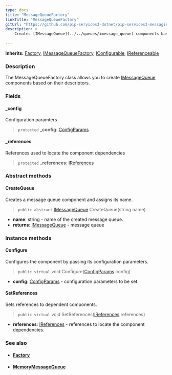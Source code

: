 ```yaml
---
type: docs
title: "MessageQueueFactory"
linkTitle: "MessageQueueFactory"
gitUrl: "https://github.com/pip-services3-dotnet/pip-services3-messaging-dotnet"
description: >
    Creates [IMessageQueue](../../queues/imessage_queue) components based on their descriptors.
   
---
```


**Inherits:** [Factory](../../../components/build/factory), [IMessageQueueFactory](../imessage_queue_factory), [IConfigurable](../../../commons/config/iconfigurable), [IReferenceable](../../../commons/refer/ireferenceable)

### Description

The MessageQueueFactory class allows you to create [IMessageQueue](../../queues/imessage_queue) components based on their descriptors.

### Fields

<span class="hide-title-link">

#### _config
Configuration paramters

> `protected` **_config**: [ConfigParams](../../../commons/config/config_params)

#### _references
References used to locate the component dependencies
> `protected` **_references**: [IReferences](../../../commons/refer/ireferences) 

</span>

### Abstract methods

#### CreateQueue
Creates a message queue component and assigns its name.

> `public abstract` [IMessageQueue](../../queues/imessage_queue) CreateQueue(string name)

- **name**: string - name of the created message queue.
- **returns**: [IMessageQueue](../../queues/imessage_queue) - message queue

### Instance methods

#### Configure
Configures the component by passing its configuration parameters.

> `public virtual` void Configure([ConfigParams](../../../commons/config/config_params) config)

- **config**: [ConfigParams](../../../commons/config/config_params) -  configuration parameters to be set.

#### SetReferences
Sets references to dependent components.

> `public virtual` void SetReferences([IReferences](../../../commons/refer/ireferences) references)

- **references**: [IReferences](../../../commons/refer/ireferences) - references to locate the component dependencies.


### See also
- #### [Factory](../../../components/build/factory)
- #### [MemoryMessageQueue](../../queues/message_queue)

